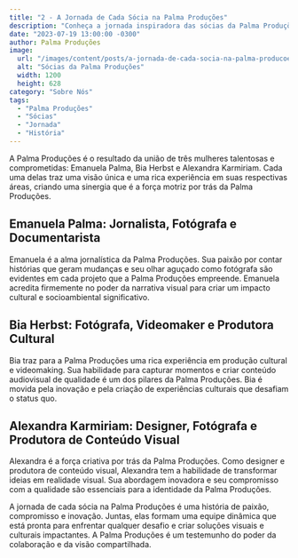 ```yaml
---
title: "2 - A Jornada de Cada Sócia na Palma Produções"
description: "Conheça a jornada inspiradora das sócias da Palma Produções e como suas experiências moldaram a empresa."
date: "2023-07-19 13:00:00 -0300"
author: Palma Produções
image:
  url: "/images/content/posts/a-jornada-de-cada-socia-na-palma-producoes.jpg"
  alt: "Sócias da Palma Produções"
  width: 1200
  height: 628
category: "Sobre Nós"
tags:
  - "Palma Produções"
  - "Sócias"
  - "Jornada"
  - "História"
---
```


A Palma Produções é o resultado da união de três mulheres talentosas e comprometidas: Emanuela Palma, Bia Herbst e Alexandra Karmiriam. Cada uma delas traz uma visão única e uma rica experiência em suas respectivas áreas, criando uma sinergia que é a força motriz por trás da Palma Produções.

## Emanuela Palma: Jornalista, Fotógrafa e Documentarista

Emanuela é a alma jornalística da Palma Produções. Sua paixão por contar histórias que geram mudanças e seu olhar aguçado como fotógrafa são evidentes em cada projeto que a Palma Produções empreende. Emanuela acredita firmemente no poder da narrativa visual para criar um impacto cultural e socioambiental significativo.

## Bia Herbst: Fotógrafa, Videomaker e Produtora Cultural

Bia traz para a Palma Produções uma rica experiência em produção cultural e videomaking. Sua habilidade para capturar momentos e criar conteúdo audiovisual de qualidade é um dos pilares da Palma Produções. Bia é movida pela inovação e pela criação de experiências culturais que desafiam o status quo.

## Alexandra Karmiriam: Designer, Fotógrafa e Produtora de Conteúdo Visual

Alexandra é a força criativa por trás da Palma Produções. Como designer e produtora de conteúdo visual, Alexandra tem a habilidade de transformar ideias em realidade visual. Sua abordagem inovadora e seu compromisso com a qualidade são essenciais para a identidade da Palma Produções.

A jornada de cada sócia na Palma Produções é uma história de paixão, compromisso e inovação. Juntas, elas formam uma equipe dinâmica que está pronta para enfrentar qualquer desafio e criar soluções visuais e culturais impactantes. A Palma Produções é um testemunho do poder da colaboração e da visão compartilhada.
